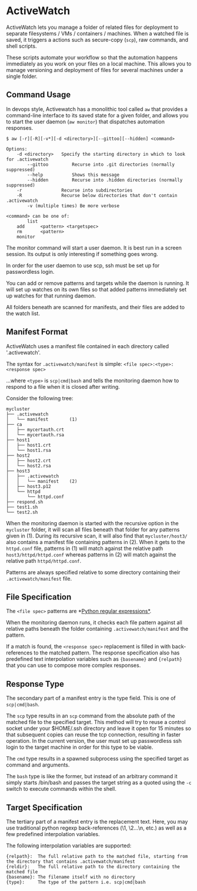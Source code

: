 ActiveWatch
===========

ActiveWatch lets you manage a folder of related files for deployment to separate filesystems / VMs / containers / machines.
When a watched file is saved, it triggers a actions such as secure-copy (```scp```),
  raw commands, and shell scripts.

These scripts automate your workflow so that the automation happens immediately as you work on your files on a local machine.
This allows you to manage versioning and deployment of files for several machines under a single folder.


Command Usage
-------------

In devops style, Activewatch has a monolithic tool called ```aw``` that provides a command-line interface
  to its saved state for a given folder, and allows you to start the user daemon (```aw monitor```) that
	dispatches automation responses.


```
$ aw [-r][-R][-v*][-d <directory>][--gittoo][--hidden] <command>

Options:
    -d <directory>   Specify the starting directory in which to look for .activewatch
		--gittoo         Recurse into .git directories (normally suppressed)
		--help           Shows this message
		--hidden         Recurse into .hidden directories (normally suppressed)
    -r               Recurse into subdirectories
    -R               Recurse below directories that don't contain .activewatch
		-v (multiple times) Be more verbose

<command> can be one of:
		list
    add      <pattern> <targetspec>
    rm       <pattern>
    monitor
```

The monitor command will start a user daemon. It is best run in a screen session. Its output is only interesting if something goes wrong.

In order for the user daemon to use scp, ssh must be set up for passwordless login.

You can add or remove patterns and targets while the daemon is running. It will set up watches on its own files so that added patterns
  immediately set up watches for that running daemon.


All folders beneath <directory> are scanned for manifests, and their files are added to the watch list.


Manifest Format
---------------

ActiveWatch uses a manifest file contained in each directory called '.activewatch'.

The syntax for ```.activewatch/manifest``` is simple:
  ``` <file spec>:<type>:<response spec> ```

...where ```<type>``` is ```scp|cmd|bash``` and tells the monitoring daemon how to respond
  to a file when it is closed after writing.

Consider the following tree:

```
mycluster
├── .activewatch
│   └── manifest        (1)
├── ca
│   ├── mycertauth.crt
│   └── mycertauth.rsa
├── host1
│   ├── host1.crt
│   └── host1.rsa
├── host2
│   ├── host2.crt
│   └── host2.rsa
├── host3
│   ├── .activewatch
│   │   └── manifest    (2)
│   ├── host3.p12
│   └── httpd
│       └── httpd.conf
├── respond.sh
├── test1.sh
└── test2.sh
```

When the monitoring daemon is started with the recursive option in the ```mycluster``` folder, it will scan all files
  beneath that folder for any patterns given in (1).
During its recursive scan, it will also find that ```mycluster/host3/``` also contains a manifest file containing patterns in (2).
When it gets to the ```httpd.conf``` file, patterns in (1) will match against the relative path ```host3/httpd/httpd.conf```
  whereas patterns in (2) will match against the relative path ```httpd/httpd.conf```.

Patterns are always specified relative to some directory containing their ```.activewatch/manifest``` file.


File Specification
------------------

The ```<file spec>``` patterns are *[Python regular expressions*](https://docs.python.org/library/re.html).

When the monitoring daemon runs, it checks each file pattern against all relative paths beneath the folder
  containing ```.activewatch/manifest``` and the pattern.

If a match is found, the ```<response spec>``` replacement is filled in with back-references to the matched pattern.
The response specification also has predefined text interpolation variables such as ```{basename}``` and ```{relpath}``` that you can use
  to compose more complex responses.


Response Type
-------------

The secondary part of a manifest entry is the type field.
This is one of ```scp|cmd|bash```.

The ```scp``` type results in an ```scp``` command from the absolute path of the matched file to the specified target.
This method will try to reuse a control socket under your $HOME/.ssh directory and leave it open for 15 minutes so that subsequent copies
  can reuse the tcp connection, resulting in faster operation.
In the current version, the user must set up passwordless ssh login to the target machine in order for this type to be viable.

The ```cmd``` type results in a spawned subprocess using the specified target as command and arguments.

The ```bash``` type is like the former, but instead of an arbitrary command it simply starts /bin/bash and passes the target string as a quoted using the ```-c``` switch to execute commands within the shell.


Target Specification
--------------------

The tertiary part of a manifest entry is the replacement text.
Here, you may use traditional python regexp back-references (\1, \2...\n, etc.) as well as a few predefined interpolation variables.

The following interpolation variables are supported:
```
{relpath}:  The full relative path to the matched file, starting from the directory that contains .activewatch/manifest
{reldir}:   The full relative path to the directory containing the matched file
{basename}: The filename itself with no directory
{type}:     The type of the pattern i.e. scp|cmd|bash
```



